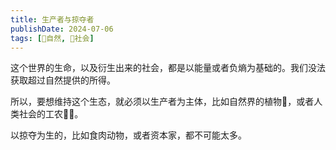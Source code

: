 ```yaml
---
title: 生产者与掠夺者
publishDate: 2024-07-06
tags: [🌳自然, 👫社会]
---
```


这个世界的生命，以及衍生出来的社会，都是以能量或者负熵为基础的。我们没法获取超过自然提供的所得。

所以，要想维持这个生态，就必须以生产者为主体，比如自然界的植物🌳，或者人类社会的工农👩‍🌾。

以掠夺为生的，比如食肉动物，或者资本家，都不可能太多。
